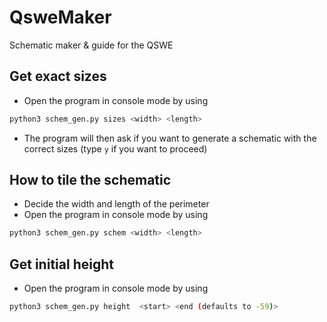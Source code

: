 # QsweMaker
Schematic maker &amp; guide for the QSWE

## Get exact sizes
- Open the program in console mode by using
```bash
python3 schem_gen.py sizes <width> <length>
```
- The program will then ask if you want to generate a schematic with the correct sizes (type `y` if you want to proceed)

## How to tile the schematic
- Decide the width and length of the perimeter
- Open the program in console mode by using
```bash
python3 schem_gen.py schem <width> <length>
```

## Get initial height
- Open the program in console mode by using
```bash
python3 schem_gen.py height  <start> <end (defaults to -59)>
```
